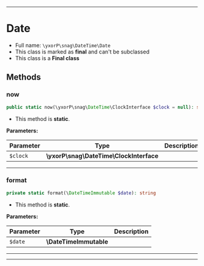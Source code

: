 ***

# Date





* Full name: `\yxorP\snag\DateTime\Date`
* This class is marked as **final** and can't be subclassed
* This class is a **Final class**




## Methods


### now



```php
public static now(\yxorP\snag\DateTime\ClockInterface $clock = null): string
```



* This method is **static**.




**Parameters:**

| Parameter | Type | Description |
|-----------|------|-------------|
| `$clock` | **\yxorP\snag\DateTime\ClockInterface** |  |




***

### format



```php
private static format(\DateTimeImmutable $date): string
```



* This method is **static**.




**Parameters:**

| Parameter | Type | Description |
|-----------|------|-------------|
| `$date` | **\DateTimeImmutable** |  |




***


***

